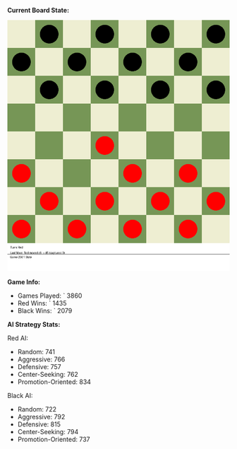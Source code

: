 
**Current Board State:**  
<!-- START_GIF -->
![Checkers Game](./checkers_game.gif)
<!-- END_GIF -->

**Game Info:**  
- Games Played: `<!-- GAMES_PLAYED --> 3860
- Red Wins: `<!-- RED_WINS --> 1435
- Black Wins: `<!-- BLACK_WINS --> 2079

<!-- AI_STATS -->
**AI Strategy Stats:**

Red AI:
- Random: 741
- Aggressive: 766
- Defensive: 757
- Center-Seeking: 762
- Promotion-Oriented: 834

Black AI:
- Random: 722
- Aggressive: 792
- Defensive: 815
- Center-Seeking: 794
- Promotion-Oriented: 737
